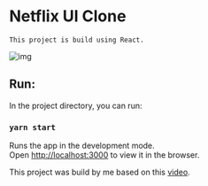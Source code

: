 # Netflix UI Clone

`This project is build using React.`

![img](https://cdn.discordapp.com/attachments/402972272870162435/893169896479948860/Screenshot_from_2021-09-30_13-17-29.png)

## Run:

In the project directory, you can run:

### `yarn start`
Runs the app in the development mode.\
Open [http://localhost:3000](http://localhost:3000) to view it in the browser.

This project was build by me based on this [video](https://www.youtube.com/watch?v=tBweoUiMsDg).